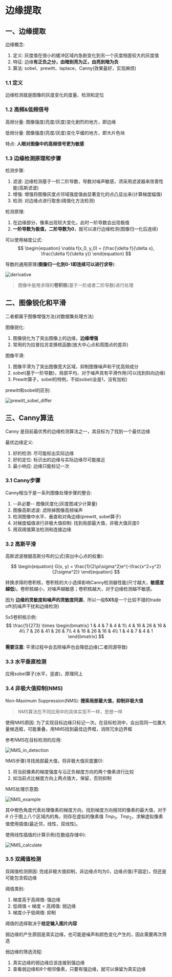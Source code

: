 # 边缘提取

## 一、边缘提取

边缘概念:

1. 定义: 灰度值在很小的缓冲区域内急剧变化到另一个灰度相差较大的灰度值
2. 特征: 边缘**有正负之分，由暗到亮为正，由亮到暗为负**
3. 算法: sobel、prewitt、laplace、Canny(效果最好，实现麻烦)

### 1.1 定义

边缘检测就是图像的灰度变化的度量、检测和定位

### 1.2 高频\&低频信号

高频分量: 图像强度(亮度/灰度)变化剧烈的地方，即边缘

低频分量: 图像强度(亮度/灰度)变化平缓的地方，即大片色块

特点: **人眼对图像中的高频信号更为敏感**

### 1.3 边缘检测原理和步骤

检测步骤:

1. 滤波: 边缘检测基于一阶二阶导数，导数对噪声敏感，须采用滤波器来改善性能(高斯滤波)
2. 增强: 增强将图像灰度点邻域强度值由显著变化的点凸显出来(计算梯度幅值)
3. 检测: 对边缘点进行取舍(阈值化方法检测)

检测原理:

1. 在边缘部分，像素出现较大变化，此时一阶导数会出现极值
2. **一阶导数为极值，二阶导数为0**，就可以进行边缘检测(图像归一化后连续)

可以使用梯度公式:
$$
\begin{equation}
\nabla f(x_0, y_0) = (\frac{\delta f}{\delta x}, \frac{\delta f}{\delta y})
\end{equation}
$$

导数的通用原理(**图像归一化到0-1即连续可以进行求导**):

![derivative](https://www.openinventor.com/reference-manuals/NewRefMan1030/RefManCpp/chap_edgedetection_image04.png)

> 图像中是用求得的**卷积核**(基于一阶或者二阶导数)进行处理

## 二、图像锐化和平滑

二者都属于图像增强方法(对数据集处理方法)

图像锐化:

1. 图像锐化为了突出图像上的边缘，**边缘增强**
2. 常用的为拉普拉苏变换核函数(放大中心点和周围点的差异)

图像平滑:

1. 图像平滑为了突出图像宽大区域，抑制图像噪声和干扰高频成分
2. sobel(基于一阶导数)，局部平均，对于噪声具有平滑作用(可以找到斜向边缘)
3. Prewitt算子，sobel的特例，不如sobel(全是1，没有加权)

prewitt和sobel的区别:

![prewitt_sobel_differ](https://www.researchgate.net/profile/Sarifuddin-Madenda/publication/311605340/figure/fig2/AS:542615251505152@1506380965005/Kernel-of-a-Prewitt-operator-and-b-Sobel-operators.png)

## 三、Canny算法

Canny 是目前最优秀的边缘检测算法之一，其目标为了找到一个最优边缘

最优边缘定义:

1. 好的检测: 尽可能标出实际边缘
2. 好的定位: 标识出的边缘与实际边缘尽可能接近
3. 最小响应: 边缘只能标记一次

### 3.1 Canny步骤

Canny相当于是一系列图像处理步骤的整合:

1. --非必要-- 图像灰度化(灰度图减少计算量)
2. 图像高斯滤波: 滤除掉图像高频噪声
3. 检测图像中水平、垂直和对角边缘(prewitt, sobel算子)
4. 对梯度幅值进行非极大值抑制: 找到局部最大值，非极大值灰度0
5. 用双阈值算法检测和连接边缘

### 3.2 高斯平滑

高斯滤波根据高斯分布的公式(突出中心点的权重):

$$
\begin{equation}
G(x, y) = \frac{1}{2\pi\sigma^2}e^{-\frac{x^2+y^2}{2\sigma^2}}
\end{equation}
$$

转换求得的卷积核，卷积核的大小选择影响Canny检测器性能(尺寸越大，**敏感度越低**)。卷积核越小，对噪声越敏感；卷积核越大，对于边缘检测越不敏感。

因为 **边缘的灵敏度和噪声的灵敏度同源**，所以一般**5X5**是一个比较不错的trade off(抗噪声干扰和边缘检测)

5x5卷积核示例:
$$
\frac{1}{273} \times
\begin{bmatrix}
   1 & 4 &  7 & 4 & 1\\
   4 & 16 & 26 & 16 & 4\\
   7 & 26 & 41 & 26 & 7\\
   4 & 16 & 26 & 16 & 4\\
   1 & 4 &  7 & 4 & 1
\end{bmatrix}
$$

**需要注意**: 平滑过程中会去除噪声也会降低边缘(二者同源导致)

### 3.3 水平垂直检测

应用sobel算子(水平，竖直)，原理同上

### 3.4 非极大值抑制(NMS)

Non-Maximum Suppression(NMS): **搜索局部最大值，抑制非极大值**

> NMS算法在不同应用中的具体实现不一样，思想一样

使用NMS原因: 为了实现目标边缘只标记一次。在目标检测中，会出现同一位置大量候选框，可能重叠，用NMS找到最佳边界框，消除冗余边界框

参考NMS在目标检测的应用:

![NMS_in_detection](https://miro.medium.com/max/1100/1*6d_D0ySg-kOvfrzIRwHIiA.png)

NMS步骤(寻找局部最大值，将非极大值灰度置0):

1. 将当前像素的梯度强度与沿正负梯度方向的两个像素进行比较
2. 如当前点比梯度方向上两点值大，保留，否则抑制

NMS处理示意图:

![NMS_example](https://miro.medium.com/max/828/1*CWrXNSbe7s4qSFr5vylyvQ.png)

其中橙色角度代表处理像素的梯度方向，找到梯度方向相邻的像素的最大值，对于 $\theta$ 介于图上八个区域内的角，则存在虚拟的像素值 $Tmp_1$，$Tmp_2$，求解虚拟像素值使用插值(最近邻，线性，双线性)。

使用线性插值的计算示例(在数组存储中):

![NMS_calculate](https://pic1.imgdb.cn/item/6341247016f2c2beb16aa974.png)

### 3.5 双阈值检测

双阈值检测原因: 完成非极大值抑制，非边缘点均为0，边缘点值(不固定)，但还是可能包含假边缘

阈值类别:

1. 梯度高于高阈值: 强边缘
2. 低阈值 < 梯度 < 高阈值: 弱边缘
3. 梯度小于低阈值: 抑制

阈值的选择取决于**给定输入图片内容**

弱边缘的产生原因是真实边缘，也可能是噪声和颜色变化产生的，因此需要再次筛选

弱边缘的筛选流程:

1. 真实边缘的弱边缘应该连接到强边缘
2. 查看弱边缘和8个相邻像素，只要有强边缘，就可以保留为真实边缘
